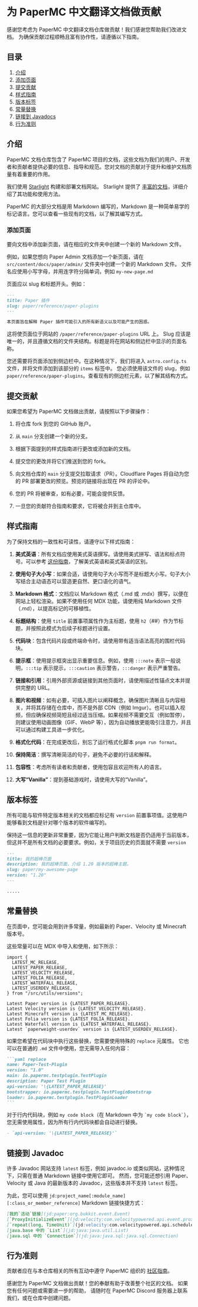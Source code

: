 # 为 PaperMC 中文翻译文档做贡献

感谢您考虑为 PaperMC 中文翻译文档仓库做贡献！我们感谢您帮助我们改进文档。
为确保贡献过程顺畅且富有协作性，请遵循以下指南。

## 目录

1. [介绍](#介绍)
2. [添加页面](#添加页面)
3. [提交贡献](#提交贡献)
4. [样式指南](#样式指南)
5. [版本标签](#版本标签)
6. [常量替换](#常量替换)
7. [链接到 Javadocs](#链接到-Javadoc)
8. [行为准则](#行为准则)

## 介绍

PaperMC 文档仓库包含了 PaperMC 项目的文档，这些文档为我们的用户、开发者和贡献者提供必要的信息、指导和规范。您对文档的贡献对于提升和维护文档质量有着重要的作用。

我们使用 [Starlight](https://starlight.astro.build/) 构建和部署文档网站。
Starlight 提供了 [丰富的文档](https://starlight.astro.build/guides/authoring-content/)，详细介绍了其功能和使用方法。

PaperMC 的大部分文档是用 Markdown 编写的，Markdown 是一种简单易学的标记语言。您可以查看一些现有的文档，以了解其编写方式。

### 添加页面

要向文档中添加新页面，请在相应的文件夹中创建一个新的 Markdown 文件。

例如，如果您想向 Paper Admin 文档添加一个新页面，请在 `src/content/docs/paper/admin/` 文件夹中创建一个新的 Markdown 文件。
文件名应使用小写字母，并用连字符分隔单词，例如 `my-new-page.md`

页面应以 slug 和标题开头。例如：

```markdown
---
title: Paper 插件
slug: paper/reference/paper-plugins
---

本页面旨在解释 Paper 插件可能引入的所有新语义以及可能产生的困惑。
```

这将使页面位于网站的 `/paper/reference/paper-plugins` URL 上。
Slug 应该是唯一的，并且遵循文档的文件夹结构。标题是将在网站和侧边栏中显示的页面名称。

您还需要将页面添加到侧边栏中。在这种情况下，我们将进入 `astro.config.ts` 文件，并将文件添加到该部分的 `items` 标签中。
您必须使用该文件的 slug，例如 `paper/reference/paper-plugins`。查看现有的侧边栏元素，以了解其结构方式。

## 提交贡献

如果您希望为 PaperMC 文档做出贡献，请按照以下步骤操作：

1. 将仓库 fork 到您的 GitHub 账户。

2. 从 `main` 分支创建一个新的分支。

3. 根据下面提到的样式指南进行更改或添加新的文档。

4. 提交您的更改并将它们推送到您的 fork。

5. 向文档仓库的 `main` 分支提交拉取请求（PR）。Cloudflare Pages 将自动为您的 PR 部署更改的预览。预览的链接将出现在 PR 的评论中。

6. 您的 PR 将被审查，如有必要，可能会提供反馈。

7. 一旦您的贡献符合指南和要求，它将被合并到主仓库中。

## 样式指南

为了保持文档的一致性和可读性，请遵守以下样式指南：

1. **美式英语**：所有文档应使用美式英语撰写。请使用美式拼写、语法和标点符号。可以参考 [这份指南](https://www.oxfordinternationalenglish.com/differences-in-british-and-american-spelling/)，了解美式英语和英式英语的区别。

2. **使用句子大小写**：如果合适，请使用句子大小写而不是标题大小写。句子大小写结合主动语态可以营造更自然、更口语化的语气。

3. **Markdown 格式**：文档应以 Markdown 格式（.md 或 .mdx）撰写，以便在网站上轻松渲染。如果不使用任何 MDX 功能，请使用纯 Markdown 文件（.md），以提高标记的可移植性。

4. **标题结构**：使用 `title` 前置事项属性作为主标题，使用 `h2`（##）作为节标题，并按照此模式为后续子标题进行设置。

5. **代码块**：包含代码片段或终端命令时，请使用带有适当语法高亮的围栏代码块。

6. **提示框**：使用提示框突出显示重要信息。例如，使用 `:::note` 表示一般说明，`:::tip` 表示提示，`:::caution` 表示警告，`:::danger` 表示严重警告。

7. **链接和引用**：引用外部资源或链接到其他页面时，请使用描述性锚点文本并提供完整的 URL。

8. **图片和视频**：如有必要，可插入图片以阐释概念，确保图片清晰且与内容相关，并将其存储在仓库中，而不是外部 CDN（例如 Imgur）。也可以插入视频，但应确保视频简短且经过适当压缩。如果视频不需要交互（例如暂停），则建议使用动画图像（GIF、WebP 等），因为自动播放更能吸引注意力，并且可以通过构建工具进一步优化。

9. **格式化代码**：在完成更改后，别忘了运行格式化脚本 `pnpm run format`。

10. **保持简洁**：撰写清晰简洁的句子，避免不必要的行话和解释。

11. **包容性**：考虑所有读者和贡献者，使用包容且欢迎所有人的语言。

12. **大写“Vanilla”**：提到基础游戏时，请使用大写的“Vanilla”。

## 版本标签

所有可能与软件特定版本相关的文档都应标记有 `version` 前置事项值。这使用户能够看到文档是针对哪个版本的软件编写的。

保持这一信息的更新非常重要，因为它能让用户判断文档是否仍适用于当前版本，但这并不是所有文档的必要要求。例如，关于项目历史的页面就不需要 `version`

```markdown
---
title: 我的超棒页面
description: 我的超棒页面，介绍 1.20 版本的超棒主题。
slug: paper/my-awesome-page
version: "1.20"
---

.....
```

## 常量替换

在页面中，您可能会用到许多常量，例如最新的 Paper、Velocity 或 Minecraft 版本号。

这些常量可以在 MDX 中导入和使用，如下所示：

```mdxjs
import {
  LATEST_MC_RELEASE,
  LATEST_PAPER_RELEASE,
  LATEST_VELOCITY_RELEASE,
  LATEST_FOLIA_RELEASE,
  LATEST_WATERFALL_RELEASE,
  LATEST_USERDEV_RELEASE,
} from "/src/utils/versions";

Latest Paper version is {LATEST_PAPER_RELEASE}.
Latest Velocity version is {LATEST_VELOCITY_RELEASE}.
Latest Minecraft version is {LATEST_MC_RELEASE}.
Latest Folia version is {LATEST_FOLIA_RELEASE}.
Latest Waterfall version is {LATEST_WATERFALL_RELEASE}.
Latest `paperweight-userdev` version is {LATEST_USERDEV_RELEASE}.
```

如果您希望在代码块中执行这些替换，您需要使用特殊的 `replace` 元属性。
它也可以在普通的 `.md` 文件中使用，您无需导入任何内容：

````markdown
```yaml replace
name: Paper-Test-Plugin
version: "1.0"
main: io.papermc.testplugin.TestPlugin
description: Paper Test Plugin
api-version: '\{LATEST_PAPER_RELEASE}'
bootstrapper: io.papermc.testplugin.TestPluginBootstrap
loader: io.papermc.testplugin.TestPluginLoader
```
````

对于行内代码块，例如 `my code block`（在 Markdown 中为 `` `my code block` ``），您无需使用属性，因为所有行内代码块都会自动进行替换。

```markdown
- `api-version: '\{LATEST_PAPER_RELEASE}'`
```

## 链接到 Javadoc

许多 Javadoc 网站支持 `latest` 标签，例如 javadoc.io 或类似网站，这种情况下，只需在普通 Markdown 链接中使用它即可。
然而，您可能还想引用 Paper、Velocity 或 Java 的最新版本的 Javadoc，这些版本并不支持 `latest` 标签。

为此，您可以使用 `jd:project_name[:module_name][:class_or_member_reference]` Markdown 链接快捷方式：

```md
[我的`活动`链接](jd:paper:org.bukkit.event.Event)
[`ProxyInitializeEvent`](jd:velocity:com.velocitypowered.api.event.proxy.ProxyInitializeEvent)
[`repeat(long, TimeUnit)`](jd:velocity:com.velocitypowered.api.scheduler.Scheduler$TaskBuilder#repeat(long,java.util.concurrent.TimeUnit))
[java.base 中的 `List`](jd:java:java.util.List)
[java.sql 中的 `Connection`](jd:java:java.sql:java.sql.Connection)
```

## 行为准则

贡献者应在与本仓库相关的所有互动中遵守 PaperMC 组织的 [社区指南](https://papermc.io/community/guidelines)。

感谢您为 PaperMC 文档做出贡献！您的奉献有助于改善整个社区的文档。
如果您有任何问题或需要进一步的帮助，
请随时在 PaperMC Discord 服务器上联系我们，或在仓库中创建问题。
